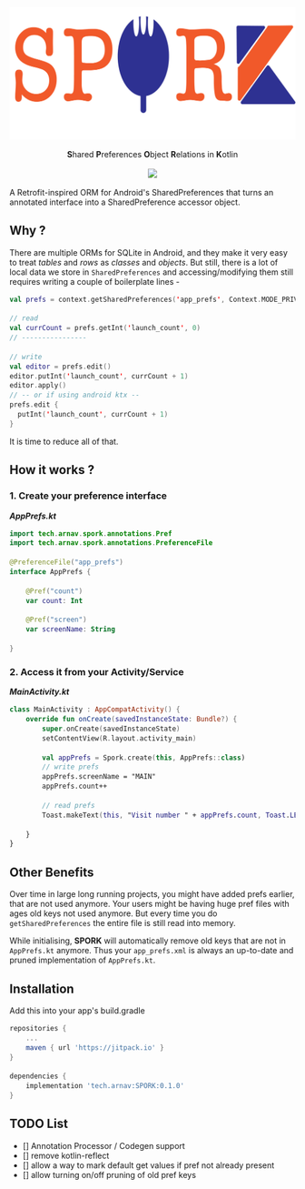 ![](docs/spork.png)

<p align="center"> 
  <b>S</b>hared <b>P</b>references <b>O</b>bject <b>R</b>elations in <b>K</b>otlin 
  <br><br>
  <a href="https://jitpack.io/#tech.arnav/SPORK"><img src="https://jitpack.io/v/tech.arnav/SPORK.svg"></a>
</p>

A Retrofit-inspired ORM for Android's SharedPreferences that turns an annotated interface into a SharedPreference accessor object.

## Why ?

There are multiple ORMs for SQLite in Android, and they make it very easy to treat _tables_ and _rows_ as _classes_ and _objects_. But still, there is a lot of local data we store in `SharedPreferences` and accessing/modifying them still requires writing a  couple of boilerplate lines - 

```kt
val prefs = context.getSharedPreferences('app_prefs', Context.MODE_PRIVATE)

// read
val currCount = prefs.getInt('launch_count', 0) 
// ----------------

// write
val editor = prefs.edit()
editor.putInt('launch_count', currCount + 1) 
editor.apply()
// -- or if using android ktx -- 
prefs.edit {
  putInt('launch_count', currCount + 1)
}
```
It is time to reduce all of that. 

## How it works ?

### 1. Create your preference interface

_**AppPrefs.kt**_ 

```kt
import tech.arnav.spork.annotations.Pref
import tech.arnav.spork.annotations.PreferenceFile

@PreferenceFile("app_prefs")
interface AppPrefs {

    @Pref("count")
    var count: Int

    @Pref("screen")
    var screenName: String

}
```

### 2. Access it from your Activity/Service

_**MainActivity.kt**_

```kt
class MainActivity : AppCompatActivity() {
    override fun onCreate(savedInstanceState: Bundle?) {
        super.onCreate(savedInstanceState)
        setContentView(R.layout.activity_main)

        val appPrefs = Spork.create(this, AppPrefs::class)
        // write prefs
        appPrefs.screenName = "MAIN" 
        appPrefs.count++
        
        // read prefs
        Toast.makeText(this, "Visit number " + appPrefs.count, Toast.LENGTH_SHORT).show()

    }
}
```

## Other Benefits

Over time in large long running projects, you might have added prefs earlier, that are not used anymore. Your users might be having huge pref files with ages old keys not used anymore. But every time you do `getSharedPreferences` the entire file is still read into memory. 

While initialising, **SPORK** will automatically remove old keys that are not in `AppPrefs.kt` anymore. Thus your `app_prefs.xml` is always an up-to-date and pruned implementation of `AppPrefs.kt`.


## Installation 

Add this into your app's build.gradle 

```groovy
repositories {
    ...
    maven { url 'https://jitpack.io' }
}

dependencies {
    implementation 'tech.arnav:SPORK:0.1.0'
}

```

## TODO List

- [] Annotation Processor / Codegen support
- [] remove kotlin-reflect 
- [] allow a way to mark default get values if pref not already present
- [] allow turning on/off pruning of old pref keys 
